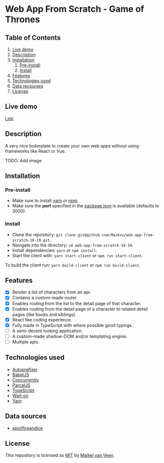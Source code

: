 # Web App From Scratch - Game of Thrones

## Table of Contents

1. [Live demo](#live-demo)
2. [Description](#description)
3. [Installation](#installation)
    1. [Pre-install](#pre-install)
    2. [Install](#install)
4. [Features](#features)
5. [Technologies used](#technologies-used)
6. [Data recourses](#data-recourses)
7. [License](#license)

## Live demo

[Link](https://web-app-from-scratch.netlify.com/)

## Description

A very nice boilerplate to create your own web apps without using frameworks like React or Vue.

TODO: Add image

## Installation

### Pre-install

* Make sure to install [yarn](https://yarnpkg.com/en/) or [npm](https://www.npmjs.com).
* Make sure the **port** specified in the [package.json](package.json) is available (defaults to 3000).

### Install

* Clone the repository: `git clone git@github.com:Maikxx/web-app-from-scratch-18-19.git`.
* Navigate into the directory: `cd web-app-from-scratch-18-19`.
* Install dependencies: `yarn` or `npm install`.
* Start the client with: `yarn start-client` or `npm run start-client`.

To build the client run: `yarn build-client` or `npm run build-client`.

## Features

- [x] Render a list of characters from an api.
- [x] Contains a custom-made router.
- [x] Enables routing from the list to the detail page of that character.
- [x] Enables routing from the detail page of a character to related detail pages (like books and siblings).
- [x] React like coding experience.
- [x] Fully made in TypeScript with where possible good typings.
- [ ] A semi-decent looking application.
- [ ] A custom-made shadow-DOM and/or templating engine.
- [ ] Multiple apis.

## Technologies used

* [Autoprefixer](https://www.npmjs.com/package/autoprefixer)
* [BabelJS](https://babeljs.io)
* [Concurrently](https://www.npmjs.com/package/concurrently)
* [ParcelJS](https://parceljs.org)
* [TypeScript](https://www.typescriptlang.org)
* [Wait-on](https://www.npmjs.com/package/wait-on)
* [Yarn](https://yarnpkg.com/en/)

## Data sources

* [apioffireandice](https://anapioficeandfire.com/)

## License

This repository is licensed as [MIT](LICENSE) by [Maikel van Veen](https://github.com/maikxx).